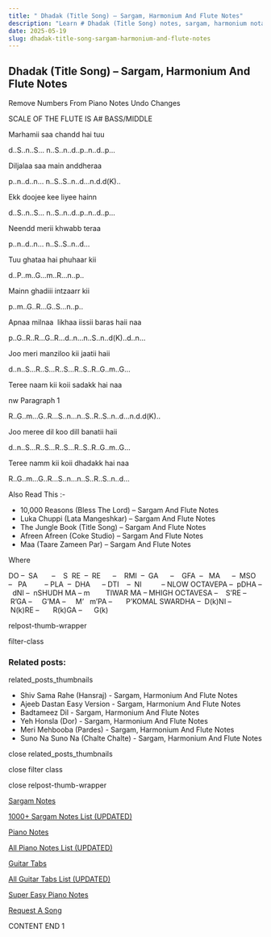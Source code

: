 ```yaml
---
title: " Dhadak (Title Song) – Sargam, Harmonium And Flute Notes"
description: "Learn # Dhadak (Title Song) notes, sargam, harmonium notations and flute notes. Easy step-by-step tutorial for beginners."
date: 2025-05-19
slug: dhadak-title-song-sargam-harmonium-and-flute-notes
---
```


## Dhadak (Title Song) – Sargam, Harmonium And Flute Notes

Remove Numbers From Piano Notes
Undo Changes

SCALE OF THE FLUTE IS A# BASS/MIDDLE

Marhamii saa chandd hai tuu

d..S..n..S… n..S..n..d..p..n..d..p…

Diljalaa saa main anddheraa

p..n..d..n… n..S..S..n..d…n.d.d(K)..

Ekk doojee kee liyee hainn

d..S..n..S… n..S..n..d..p..n..d..p…

Neendd merii khwabb teraa

p..n..d..n… n..S..S..n..d…

Tuu ghataa hai phuhaar kii

d..P..m..G…m..R…n..p..

Mainn ghadiii intzaarr kii

p..m..G..R…G..S…n..p..

Apnaa milnaa  likhaa iissii baras haii naa

p..G..R..R…G..R…d..n…n..S..n..d(K)..d..n…

Joo meri manziloo kii jaatii haii

d..n..S…R..S…R..S…R..S..R..G..m..G…

Teree naam kii koii sadakk hai naa

nw Paragraph 1

R..G..m…G..R…S..n…n..S..R..S..n..d…n.d.d(K)..

Joo meree dil koo dill banatii haii

d..n..S…R..S…R..S…R..S..R..G..m..G…

Teree namm kii koii dhadakk hai naa

R..G..m…G..R…S..n…n..S..R..S..n..d…

Also Read This :-

- 10,000 Reasons (Bless The Lord) – Sargam And Flute Notes
- Luka Chuppi (Lata Mangeshkar) – Sargam And Flute Notes
- The Jungle Book (Title Song) – Sargam And Flute Notes
- Afreen Afreen (Coke Studio) – Sargam And Flute Notes
- Maa (Taare Zameen Par) – Sargam And Flute Notes

Where

DO –  SA       –    S  RE  –  RE      –    RMI  –  GA      –    GFA  –   MA      –  MSO  –   PA         – PLA  –  DHA      – DTI    –  NI          – NLOW OCTAVEPA –  pDHA –  dNI –  nSHUDH MA – m        TIWAR MA – MHIGH OCTAVESA –    S’RE –     R’GA –     G’MA –     M’   m’PA –       P’KOMAL SWARDHA –  D(k)NI –       N(k)RE –       R(k)GA –      G(k)

relpost-thumb-wrapper

filter-class

### Related posts:

related_posts_thumbnails

- Shiv Sama Rahe (Hansraj) - Sargam, Harmonium And Flute Notes
- Ajeeb Dastan Easy Version - Sargam, Harmonium And Flute Notes
- Badtameez Dil - Sargam, Harmonium And Flute Notes
- Yeh Honsla (Dor) - Sargam, Harmonium And Flute Notes
- Meri Mehbooba (Pardes) - Sargam, Harmonium And Flute Notes
- Suno Na Suno Na (Chalte Chalte) - Sargam, Harmonium And Flute Notes

close related_posts_thumbnails

close filter class

close relpost-thumb-wrapper

[Sargam Notes](/sargam-notes.html)

[1000+ Sargam Notes List (UPDATED)](/all-songs-list-sargam-notes.html)

[Piano Notes](/piano-notes.html)

[All Piano Notes List (UPDATED)](/all-songs-list-piano-notes.html)

[Guitar Tabs](/guitar-tabs.html)

[All Guitar Tabs List (UPDATED)](/all-songs-list-guitar-tabs.html)

[Super Easy Piano Notes](https://studywall.in/)

[Request A Song](/request-a-song.html)

CONTENT END 1
